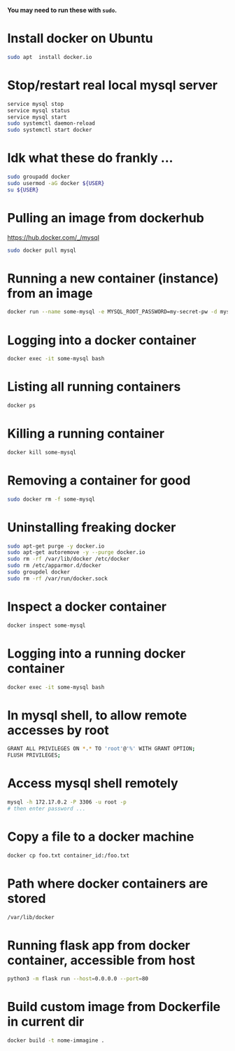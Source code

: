 **You may need to run these with `sudo`.**

# Install docker on Ubuntu

```bash
sudo apt  install docker.io
```

# Stop/restart real local mysql server
```bash
service mysql stop
service mysql status
service mysql start
sudo systemctl daemon-reload
sudo systemctl start docker
```

# Idk what these do frankly ...
```bash
sudo groupadd docker
sudo usermod -aG docker ${USER}
su ${USER}
```

# Pulling an image from dockerhub 
https://hub.docker.com/_/mysql
```bash
sudo docker pull mysql
```

# Running a new container (instance) from an image
```bash
docker run --name some-mysql -e MYSQL_ROOT_PASSWORD=my-secret-pw -d mysql
```
# Logging into a docker container
```bash
docker exec -it some-mysql bash 
```
# Listing all running containers
```bash
docker ps 
```
# Killing a running container
```bash
docker kill some-mysql 
```
# Removing a container for good
```bash
sudo docker rm -f some-mysql 
```
# Uninstalling freaking docker
```bash
sudo apt-get purge -y docker.io
sudo apt-get autoremove -y --purge docker.io
sudo rm -rf /var/lib/docker /etc/docker
sudo rm /etc/apparmor.d/docker
sudo groupdel docker
sudo rm -rf /var/run/docker.sock
```

# Inspect a docker container
```bash
docker inspect some-mysql
```

# Logging into a running docker container
```bash
docker exec -it some-mysql bash
```

# In mysql shell, to allow remote accesses by root
```bash
GRANT ALL PRIVILEGES ON *.* TO 'root'@'%' WITH GRANT OPTION;
FLUSH PRIVILEGES;
```
# Access mysql shell remotely
```bash
mysql -h 172.17.0.2 -P 3306 -u root -p 
# then enter password ...
```

# Copy a file to a docker machine
```bash
docker cp foo.txt container_id:/foo.txt
```

# Path where docker containers are stored
```bash
/var/lib/docker
```

# Running flask app from docker container, accessible from host
```bash
python3 -m flask run --host=0.0.0.0 --port=80
```

# Build custom image from Dockerfile in current dir
```bash
docker build -t nome-immagine .
```